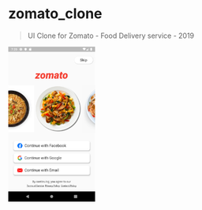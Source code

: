 # zomato_clone

> UI Clone for Zomato - Food Delivery service - 2019

<img src="screenshots/Screenshot_1570024252.png" width="35%" height="35%"/>
